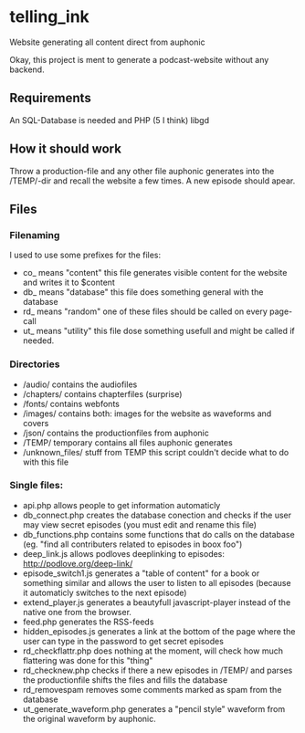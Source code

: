 telling_ink
===========

Website generating all content direct from auphonic

Okay, this project is ment to generate a podcast-website without any backend.

## Requirements

An SQL-Database is needed and PHP (5 I think) libgd

## How it should work

Throw a production-file and any other file auphonic generates into the /TEMP/-dir and recall the website a few times. A new episode should apear.

## Files

### Filenaming

I used to use some prefixes for the files:

* co_ means "content" this file generates visible content for the website and writes it to $content
* db_ means "database" this file does something general with the database
* rd_ means "random" one of these files should be called on every page-call
* ut_ means "utility" this file dose something usefull and might be called if needed.

### Directories

* /audio/ contains the audiofiles
* /chapters/ contains chapterfiles (surprise)
* /fonts/ contains webfonts
* /images/ contains both: images for the website as waveforms and covers
* /json/ contains the productionfiles from auphonic
* /TEMP/ temporary contains all files auphonic generates
* /unknown_files/ stuff from TEMP this script couldn't decide what to do with this file

### Single files:

* api.php allows people to get information automaticly
* db_connect.php creates the database conection and checks if the user may view secret episodes (you must edit and rename this file)
* db_functions.php contains some functions that do calls on the database (eg. "find all contributers related to episodes in boox foo")
* deep_link.js allows podloves deeplinking to episodes: http://podlove.org/deep-link/
* episode_switch1.js generates a "table of content" for a book or something similar and allows the user to listen to all episodes (because it automaticly switches to the next episode)
* extend_player.js generates a beautyfull javascript-player instead of the native one from the browser.
* feed.php generates the RSS-feeds
* hidden_episodes.js generates a link at the bottom of the page where the user can type in the password to get secret episodes
* rd_checkflattr.php does nothing at the moment, will check how much flattering was done for this "thing"
* rd_checknew.php checks if there a new episodes in /TEMP/ and parses the productionfile shifts the files and fills the database
* rd_removespam removes some comments marked as spam from the database
* ut_generate_waveform.php generates a "pencil style" waveform from the original waveform by auphonic.
